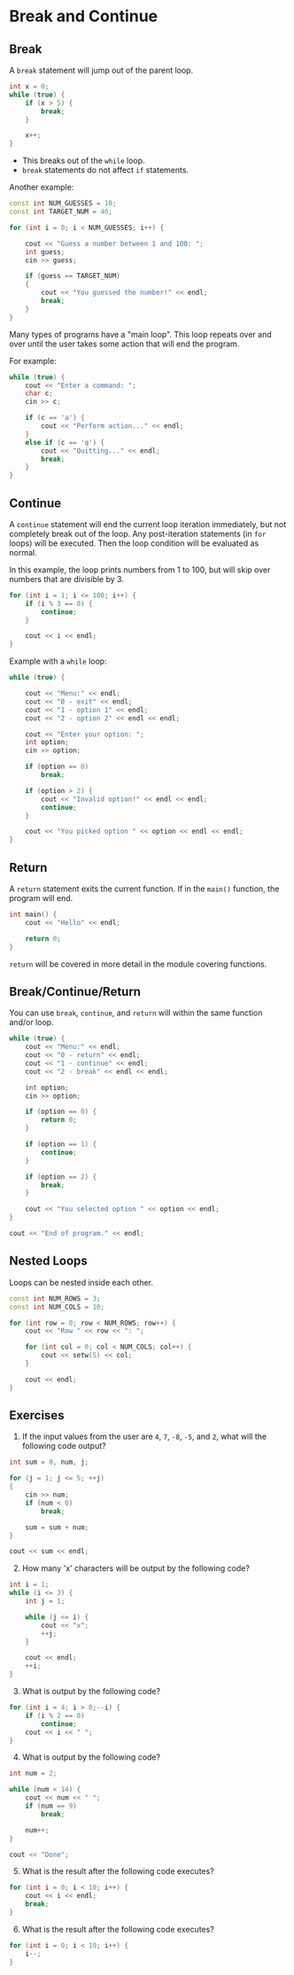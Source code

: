 # Break and Continue

## Break

A `break` statement will jump out of the parent loop.

```cpp
int x = 0;
while (true) {
    if (x > 5) {
        break;
    }

    x++;
}
```

- This breaks out of the `while` loop.
- `break` statements do not affect `if` statements.

Another example:

```cpp
const int NUM_GUESSES = 10;
const int TARGET_NUM = 40;

for (int i = 0; i < NUM_GUESSES; i++) {

    cout << "Guess a number between 1 and 100: ";
    int guess;
    cin >> guess;

    if (guess == TARGET_NUM)
    {
        cout << "You guessed the number!" << endl;
        break;
    }
}
```

Many types of programs have a "main loop". This loop repeats over and over until the user takes some action that will end the program.

For example:

```cpp
while (true) {
    cout << "Enter a command: ";
    char c;
    cin >> c;

    if (c == 'a') {
        cout << "Perform action..." << endl;
    }
    else if (c == 'q') {
        cout << "Quitting..." << endl;
        break;
    }
}
```

## Continue

A `continue` statement will end the current loop iteration immediately, but not completely break out of the loop. Any post-iteration statements (in `for` loops) will be executed. Then the loop condition will be evaluated as normal.

In this example, the loop prints numbers from 1 to 100, but will skip over numbers that are divisible by 3.

```cpp
for (int i = 1; i <= 100; i++) {
    if (i % 3 == 0) {
        continue;
    }

    cout << i << endl;
}
```

Example with a `while` loop:

```cpp
while (true) {

    cout << "Menu:" << endl;
    cout << "0 - exit" << endl;
    cout << "1 - option 1" << endl;
    cout << "2 - option 2" << endl << endl;

    cout << "Enter your option: ";
    int option;
    cin >> option;

    if (option == 0)
        break;

    if (option > 2) {
        cout << "Invalid option!" << endl << endl;
        continue;
    }

    cout << "You picked option " << option << endl << endl;
}
```

## Return

A `return` statement exits the current function. If in the `main()` function, the program will end.

```cpp
int main() {
    cout << "Hello" << endl;

    return 0;
}
```

`return` will be covered in more detail in the module covering functions.

## Break/Continue/Return

You can use `break`, `continue`, and `return` will within the same function and/or loop.

```cpp
while (true) {
    cout << "Menu:" << endl;
    cout << "0 - return" << endl;
    cout << "1 - continue" << endl;
    cout << "2 - break" << endl << endl;

    int option;
    cin >> option;

    if (option == 0) {
        return 0;
    }

    if (option == 1) {
        continue;
    }

    if (option == 2) {
        break;
    }

    cout << "You selected option " << option << endl;
}

cout << "End of program." << endl;
```

## Nested Loops

Loops can be nested inside each other.

```cpp
const int NUM_ROWS = 3;
const int NUM_COLS = 10;

for (int row = 0; row < NUM_ROWS; row++) {
    cout << "Row " << row << ": ";

    for (int col = 0; col < NUM_COLS; col++) {
        cout << setw(5) << col;
    }

    cout << endl;
}
```

## Exercises

1. If the input values from the user are `4`, `7`, `-8`, `-5`, and `2`, what will the following code output?

```cpp
int sum = 0, num, j;

for (j = 1; j <= 5; ++j)
{
    cin >> num;
    if (num < 0)
        break;

    sum = sum + num;
}

cout << sum << endl;
```

2. How many 'x' characters will be output by the following code?

```cpp
int i = 1;
while (i <= 3) {
    int j = 1;

    while (j <= i) {
        cout << "x";
        ++j;
    }

    cout << endl;
    ++i;
}
```

3. What is output by the following code?

```cpp
for (int i = 4; i > 0;--i) {
    if (i % 2 == 0)
        continue;
    cout << i << " ";
}
```

4. What is output by the following code?

```cpp
int num = 2;

while (num < 14) {
    cout << num << " ";
    if (num == 9)
        break;

    num++;
}

cout << "Done";
```

5. What is the result after the following code executes?

```cpp
for (int i = 0; i < 10; i++) {
    cout << i << endl;
    break;
}
```

6. What is the result after the following code executes?

```cpp
for (int i = 0; i < 10; i++) {
    i--;
}
```
